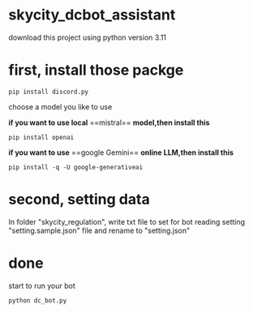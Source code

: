 # skycity_dcbot_assistant
download this project
using python version 3.11

# first, install those packge
```pip install discord.py```

choose a model you like to use

**if you want to use local** ==mistral== **model,then install this**

```pip install openai```

**if you want to use** ==google Gemini== **online LLM,then install this**

```pip install -q -U google-generativeai```

# second, setting data
In folder "skycity_regulation", write txt file to set for bot reading
setting "setting.sample.json" file and rename to "setting.json"

# done 
start to run your bot
```
python dc_bot.py
```
